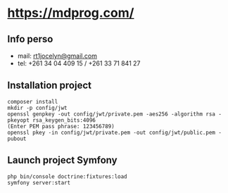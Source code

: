 # https://mdprog.com/
## Info perso
- mail: rt1jocelyn@gmail.com
- tel: +261 34 04 409 15 / +261 33 71 841 27

## Installation project
```shell
composer install
mkdir -p config/jwt
openssl genpkey -out config/jwt/private.pem -aes256 -algorithm rsa -pkeyopt rsa_keygen_bits:4096
(Enter PEM pass phrase: 123456789)
openssl pkey -in config/jwt/private.pem -out config/jwt/public.pem -pubout
```
## Launch project Symfony
```shell
php bin/console doctrine:fixtures:load
symfony server:start
```

